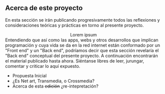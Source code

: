 ## Acerca de este proyecto


En esta sección se irán publicando progresivamente todos las reflexiones y consideraciones teóricas y prácticas en torno al presente proyecto.  
<center>
  Lorem ipsum
</center>
Entendiendo que así como las apps, webs y otros desarrollos que implican programación y cuya vida se da en la red internet están conformado por un "Front end" y un "Back end", podríamos decir que esta sección revelaría el "Back end" conceptual del presente proyecto. A continuación encontrarán el material publicado hasta ahora. Siéntanse libres de leer, jurungar, comentar y criticar lo aquí expuesto.

- Propuesta Inicial
- ¿Es Net art, Transmedia, o Crossmedia?
- Acerca de esta ~~edición~~ ¿re-intepretación?
